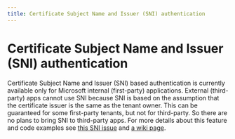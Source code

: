 ```yaml
---
title: Certificate Subject Name and Issuer (SNI) authentication
---
```


# Certificate Subject Name and Issuer (SNI) authentication

Certificate Subject Name and Issuer (SNI) based authentication is currently available only for Microsoft internal (first-party) applications. External (third-party) apps cannot use SNI because SNI is based on the assumption that the certificate issuer is the same as the tenant owner. This can be guaranteed for some first-party tenants, but not for third-party. So there are no plans to bring SNI to third-party apps. For more details about this feature and code examples see [this SNI issue](https://github.com/AzureAD/microsoft-authentication-library-for-python/issues/60) and [a wiki page](https://aadwiki.windows-int.net/index.php?title=Subject_Name_and_Issuer_Authentication).
